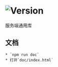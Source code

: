 # ![Version](https://img.shields.io/badge/version-8.56.23-green.svg)

服务端通用库

## 文档
    * `npm run doc`
    * 打开`doc/index.html`